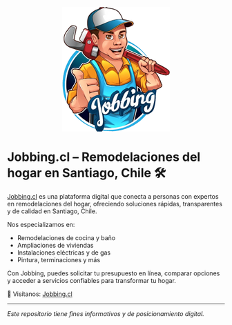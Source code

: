 <p align="center">
  <img src="./logo-jobbingchile.webp" alt="Jobbing.cl logo" width="250"/>
</p>

# Jobbing.cl – Remodelaciones del hogar en Santiago, Chile 🛠️

[Jobbing.cl](https://jobbing.cl) es una plataforma digital que conecta a personas con expertos en remodelaciones del hogar, ofreciendo soluciones rápidas, transparentes y de calidad en Santiago, Chile.

Nos especializamos en:
- Remodelaciones de cocina y baño
- Ampliaciones de viviendas
- Instalaciones eléctricas y de gas
- Pintura, terminaciones y más

Con Jobbing, puedes solicitar tu presupuesto en línea, comparar opciones y acceder a servicios confiables para transformar tu hogar.

📎 Visítanos: [Jobbing.cl](https://jobbing.cl)

---

*Este repositorio tiene fines informativos y de posicionamiento digital.*

